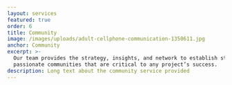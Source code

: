 ```yaml
---
layout: services
featured: true
order: 6
title: Community
image: /images/uploads/adult-cellphone-communication-1350611.jpg
anchor: Community
excerpt: >-
  Our team provides the strategy, insights, and network to establish strong and
  passionate communities that are critical to any project’s success.
description: Long text about the community service provided
---
```


